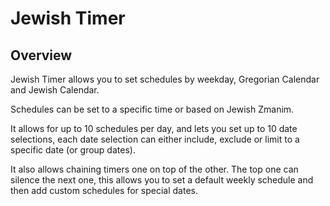 # Jewish Timer

## Overview

Jewish Timer allows you to set schedules by weekday, Gregorian Calendar and Jewish Calendar.

Schedules can be set to a specific time or based on Jewish Zmanim.

It allows for up to 10 schedules per day, and lets you set up to 10 date selections, 
each date selection can either include, exclude or limit to a specific date (or group dates).

It also allows chaining timers one on top of the other. 
The top one can silence the next one, this allows you to 
set a default weekly schedule and then add custom schedules for special dates.
